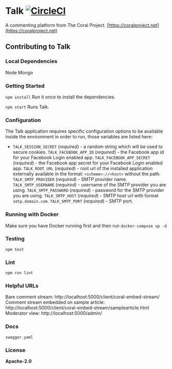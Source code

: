 # Talk [![CircleCI](https://circleci.com/gh/coralproject/talk.svg?style=svg)](https://circleci.com/gh/coralproject/talk)
A commenting platform from The Coral Project. [https://coralproject.net](https://coralproject.net)

## Contributing to Talk

### Local Dependencies
Node
Mongo

### Getting Started
`npm install`
Run it once to install the dependencies.

`npm start`
Runs Talk.

### Configuration

The Talk application requires specific configuration options to be available
inside the environment in order to run, those variables are listed here:

- `TALK_SESSION_SECRET` (*required*) - a random string which will be used to 
secure cookies.
`TALK_FACEBOOK_APP_ID` (*required*) - the Facebook app id for your Facebook
Login enabled app.
`TALK_FACEBOOK_APP_SECRET` (*required*) - the Facebook app secret for your
Facebook Login enabled app.
`TALK_ROOT_URL` (*required*) - root url of the installed application externally 
available in the format: `<scheme>://<host>` without the path.
`TALK_SMTP_PROVIDER` (*required*) - SMTP provider name.
`TALK_SMTP_USERNAME` (*required*) - username of the SMTP provider you are using.
`TALK_SMTP_PASSWORD` (*required*) - password for the SMTP provider you are using.
`TALK_SMTP_HOST` (*required*) - SMTP host url with format `smtp.domain.com`.
`TALK_SMTP_PORT` (*required*) - SMTP port.

### Running with Docker
Make sure you have Docker running first and then run `docker-compose up -d`

### Testing
`npm test`

### Lint
`npm run lint`

### Helpful URLs
Bare comment stream: http://localhost:5000/client/coral-embed-stream/
Comment stream embedded on sample article: http://localhost:5000/client/coral-embed-stream/samplearticle.html
Moderator view: http://localhost:5000/admin/

### Docs
`swagger.yaml`

### License
**Apache-2.0**
